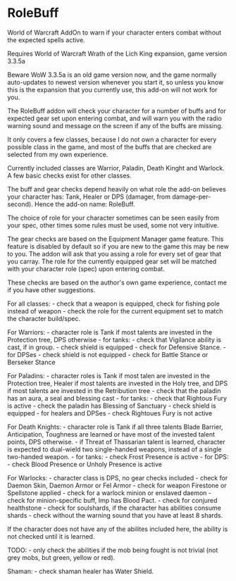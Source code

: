 # RoleBuff
World of Warcraft AddOn to warn if your character enters combat without the expected spells active.

Requires World of Warcraft Wrath of the Lich King expansion, game version 3.3.5a

Beware WoW 3.3.5a is an old game version now, and the game normally auto-updates to newest version
whenever you start it, so unless you know this is the expansion that you currently use, this
add-on will not work for you.


The RoleBuff addon will check your character for a number of buffs and for expected gear set upon
entering combat, and will warn you with the radio warning sound and message on the screen if any
of the buffs are missing.

It only covers a few classes, because I do not own a character for every possible class in the game,
and most of the buffs that are checked are selected from my own experience.

Currently included classes are Warrior, Paladin, Death Kinght and Warlock. A few basic checks exist
for other classes.

The buff and gear checks depend heavily on what role the add-on believes your character has:
Tank, Healer or DPS (damager, from damage-per-second). Hence the add-on name: RoleBuff.

The choice of role for your character sometimes can be seen easily from your spec, other times some
rules must be used, some not very intuitive.

The gear checks are based on the Equipment Manager game feature. This feature is disabled by default
so if you are new to the game this may be new to you. The addon will ask that you assing a role
for every set of gear that you carray. The role for the currently equipped gear set will be matched
with your character role (spec) upon entering combat.


These checks are based on the author's own game experience, contact me if you have other suggestions.

For all classes:
    - check that a weapon is equipped, check for fishing pole instead of weapon
    - check the role for the current equipment set to match the character build/spec.

For Warriors:
    - character role is Tank if most talents are invested in the Protection tree, DPS otherwise
    - for tanks:
	- check that Vigilance ability is cast, if in group.
	- check shield is equipped
	- check for Defensive Stance.
    - for DPSes
	- check shield is not equipped
	- check for Battle Stance or Berseker Stance

For Paladins:
    - character roles is Tank if most talen are invested in the Protection tree, Healer if most
      talents are invested in the Holy tree, and DPS if most talents are invested in the Retribution
      tree
    - check that the paladin has an aura, a seal and blessing cast
    - for tanks:
	- check that Rightous Fury is active
	- check the paladin has Blessing of Sanctuary
	- check shield is equipped
    - for healers and DPSes
	- check Rightoues Fury is not active

For Death Knights:
    - character role is Tank if all three talents Blade Barrier, Anticipation, Toughness are learned
      or have most of the invested talent points, DPS otherwise.
    - if Threat of Thassarian talent is learned, character is expected to dual-wield two single-handed
      weapons, instead of a single two-handed weapon.
    - for tanks:
	- check Frost Presence is active
    - for DPS:
	- check Blood Presence or Unholy Presence is active

For Warlocks:
    - character class is DPS, no gear checks included
    - check for Daemon Skin, Daemon Armor or Fel Armor
    - check for weapon Firestone or Spellstone applied
    - check for a warlock minion or enslaved daemon
    - check for minion-specific buff, Imp has Blood Pact.
    - check for conjured healthstone
    - check for soulshards, if the character has abilities consume shards
    - check without the warning sound that you have at least 8 shards.

If the character does not have any of the abilites included here, the ability is not checked until it is
learned.

TODO:
    - only check the abilities if the mob being fought is not trivial (not grey mobs, but green, yellow or red).

Shaman:
    - check shaman healer has Water Shield.

